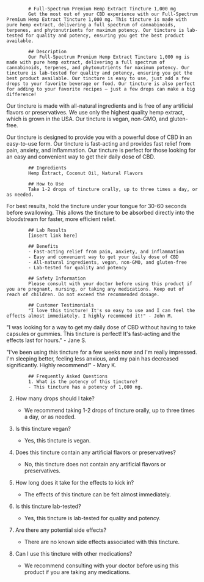 
            # Full-Spectrum Premium Hemp Extract Tincture 1,000 mg 
            Get the most out of your CBD experience with our Full-Spectrum Premium Hemp Extract Tincture 1,000 mg. This tincture is made with pure hemp extract, delivering a full spectrum of cannabinoids, terpenes, and phytonutrients for maximum potency. Our tincture is lab-tested for quality and potency, ensuring you get the best product available. 

            ## Description
            Our Full-Spectrum Premium Hemp Extract Tincture 1,000 mg is made with pure hemp extract, delivering a full spectrum of cannabinoids, terpenes, and phytonutrients for maximum potency. Our tincture is lab-tested for quality and potency, ensuring you get the best product available. Our tincture is easy to use, just add a few drops to your favorite beverage or food. Our tincture is also perfect for adding to your favorite recipes – just a few drops can make a big difference! 

Our tincture is made with all-natural ingredients and is free of any artificial flavors or preservatives. We use only the highest quality hemp extract, which is grown in the USA. Our tincture is vegan, non-GMO, and gluten-free. 

Our tincture is designed to provide you with a powerful dose of CBD in an easy-to-use form. Our tincture is fast-acting and provides fast relief from pain, anxiety, and inflammation. Our tincture is perfect for those looking for an easy and convenient way to get their daily dose of CBD. 

            ## Ingredients
            Hemp Extract, Coconut Oil, Natural Flavors

            ## How to Use
            Take 1-2 drops of tincture orally, up to three times a day, or as needed. 

For best results, hold the tincture under your tongue for 30-60 seconds before swallowing. This allows the tincture to be absorbed directly into the bloodstream for faster, more efficient relief. 

            ## Lab Results
            [insert link here]

            ## Benefits
            - Fast-acting relief from pain, anxiety, and inflammation
            - Easy and convenient way to get your daily dose of CBD
            - All-natural ingredients, vegan, non-GMO, and gluten-free
            - Lab-tested for quality and potency

            ## Safety Information
            Please consult with your doctor before using this product if you are pregnant, nursing, or taking any medications. Keep out of reach of children. Do not exceed the recommended dosage. 

            ## Customer Testimonials
            "I love this tincture! It's so easy to use and I can feel the effects almost immediately. I highly recommend it!" - John M. 

"I was looking for a way to get my daily dose of CBD without having to take capsules or gummies. This tincture is perfect! It's fast-acting and the effects last for hours." - Jane S. 

"I've been using this tincture for a few weeks now and I'm really impressed. I'm sleeping better, feeling less anxious, and my pain has decreased significantly. Highly recommend!" - Mary K. 

            ## Frequently Asked Questions
            1. What is the potency of this tincture?
            - This tincture has a potency of 1,000 mg. 

2. How many drops should I take?
    - We recommend taking 1-2 drops of tincture orally, up to three times a day, or as needed.

3. Is this tincture vegan?
    - Yes, this tincture is vegan. 

4. Does this tincture contain any artificial flavors or preservatives?
    - No, this tincture does not contain any artificial flavors or preservatives. 

5. How long does it take for the effects to kick in?
    - The effects of this tincture can be felt almost immediately. 

6. Is this tincture lab-tested?
    - Yes, this tincture is lab-tested for quality and potency. 

7. Are there any potential side effects?
    - There are no known side effects associated with this tincture. 

8. Can I use this tincture with other medications?
    - We recommend consulting with your doctor before using this product if you are taking any medications.